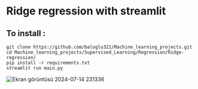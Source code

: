 # Ridge regression with streamlit

## To install :

    git clone https://github.com/baloglu321/Machine_learning_projects.git
    cd Machine_learning_projects/Supervised_Learning/Regression/Ridge-regression/
    pip install -r requirements.txt
    streamlit run main.py


![Ekran görüntüsü 2024-07-14 231336](https://github.com/user-attachments/assets/a0ed3846-abba-41f6-abaa-5b31eb16bdd5)
